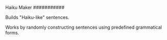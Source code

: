 Haiku Maker
###########

Builds "Haiku-like" sentences.

Works by randomly constructing sentences using predefined grammatical forms.

